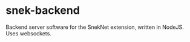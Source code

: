 # snek-backend
Backend server software for the SnekNet extension, written in NodeJS. Uses websockets.
